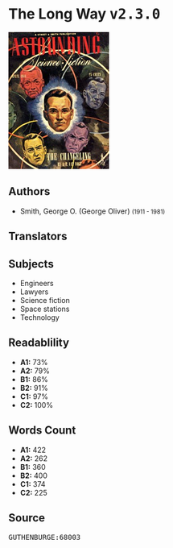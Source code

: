 # The Long Way <kbd>v2.3.0</kbd>

![](./cover.medium.jpg "")

## Authors


 - Smith, George O. (George Oliver) <small>(1911 - 1981)</small>

## Translators



## Subjects


 - Engineers
 - Lawyers
 - Science fiction
 - Space stations
 - Technology

## Readablility


 - **A1:** 73%
 - **A2:** 79%
 - **B1:** 86%
 - **B2:** 91%
 - **C1:** 97%
 - **C2:** 100%

## Words Count


 - **A1:** 422
 - **A2:** 262
 - **B1:** 360
 - **B2:** 400
 - **C1:** 374
 - **C2:** 225

## Source


<kbd>GUTHENBURGE:68003</kbd>
